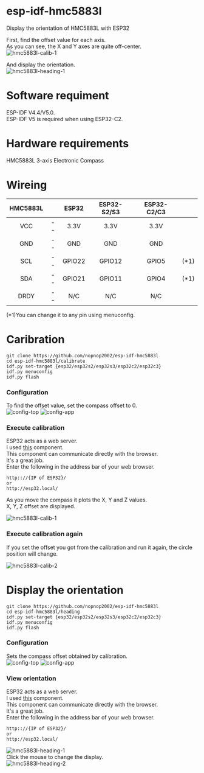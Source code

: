 # esp-idf-hmc5883l
Display the orientation of HMC5883L with ESP32

First, find the offset value for each axis.   
As you can see, the X and Y axes are quite off-center.   
![hmc5883l-calib-1](https://user-images.githubusercontent.com/6020549/232182195-a9fb53d5-d6fc-4382-9a82-28cdb911a82d.jpg)

And display the orientation.   
![hmc5883l-heading-1](https://user-images.githubusercontent.com/6020549/232182335-ff37d09c-65c6-4484-9a17-c6d987ff7e5b.jpg)


# Software requiment
ESP-IDF V4.4/V5.0.   
ESP-IDF V5 is required when using ESP32-C2.   


# Hardware requirements
HMC5883L 3-axis Electronic Compass   


# Wireing
|HMC5883L||ESP32|ESP32-S2/S3|ESP32-C2/C3||
|:-:|:-:|:-:|:-:|:-:|:-:|
|VCC|--|3.3V|3.3V|3.3V||
|GND|--|GND|GND|GND||
|SCL|--|GPIO22|GPIO12|GPIO5|(*1)|
|SDA|--|GPIO21|GPIO11|GPIO4|(*1)|
|DRDY|--|N/C|N/C|N/C||

(*1)You can change it to any pin using menuconfig.   


# Caribration

```
git clone https://github.com/nopnop2002/esp-idf-hmc5883l
cd esp-idf-hmc5883l/calibrate
idf.py set-target {esp32/esp32s2/esp32s3/esp32c2/esp32c3}
idf.py menuconfig
idf.py flash
```


### Configuration   
To find the offset value, set the compass offset to 0.   
![config-top](https://user-images.githubusercontent.com/6020549/232182279-d0e97cef-1f45-4f86-9d71-b5c16fe77ebf.jpg)
![config-app](https://user-images.githubusercontent.com/6020549/232182280-c2ddc0bc-f2c2-462f-a6f2-d8a6e9664344.jpg)

### Execute calibration   
ESP32 acts as a web server.   
I used [this](https://github.com/Molorius/esp32-websocket) component.   
This component can communicate directly with the browser.   
It's a great job.   
Enter the following in the address bar of your web browser.   
```
http:://{IP of ESP32}/
or
http://esp32.local/
```

As you move the compass it plots the X, Y and Z values.   
X, Y, Z offset are displayed.   

![hmc5883l-calib-1](https://user-images.githubusercontent.com/6020549/232182195-a9fb53d5-d6fc-4382-9a82-28cdb911a82d.jpg)

### Execute calibration again   
If you set the offset you got from the calibration and run it again, the circle position will change.   

![hmc5883l-calib-2](https://user-images.githubusercontent.com/6020549/232182196-d71d4259-d06d-4207-a8a0-92eab2f3b20e.jpg)




# Display the orientation   



```
git clone https://github.com/nopnop2002/esp-idf-hmc5883l
cd esp-idf-hmc5883l/heading
idf.py set-target {esp32/esp32s2/esp32s3/esp32c2/esp32c3}
idf.py menuconfig
idf.py flash
```


### Configuration   
Sets the compass offset obtained by calibration.   
![config-top](https://user-images.githubusercontent.com/6020549/229249348-21ca8f80-e976-4ddb-8bca-435c475a3290.jpg)
![config-app](https://user-images.githubusercontent.com/6020549/229249346-0da21399-9640-4708-bdb6-beed7549d55a.jpg)


### View orientation   
ESP32 acts as a web server.   
I used [this](https://github.com/Molorius/esp32-websocket) component.   
This component can communicate directly with the browser.   
It's a great job.   
Enter the following in the address bar of your web browser.   
```
http:://{IP of ESP32}/
or
http://esp32.local/
```

![hmc5883l-heading-1](https://user-images.githubusercontent.com/6020549/232182335-ff37d09c-65c6-4484-9a17-c6d987ff7e5b.jpg)   
Click the mouse to change the display.   
![hmc5883l-heading-2](https://user-images.githubusercontent.com/6020549/232182336-1d211a47-561b-4aa0-a447-f31905554b9c.jpg)   
